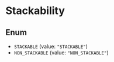 # Stackability

## Enum

* `STACKABLE` (value: `"STACKABLE"`)
* `NON_STACKABLE` (value: `"NON_STACKABLE"`)
